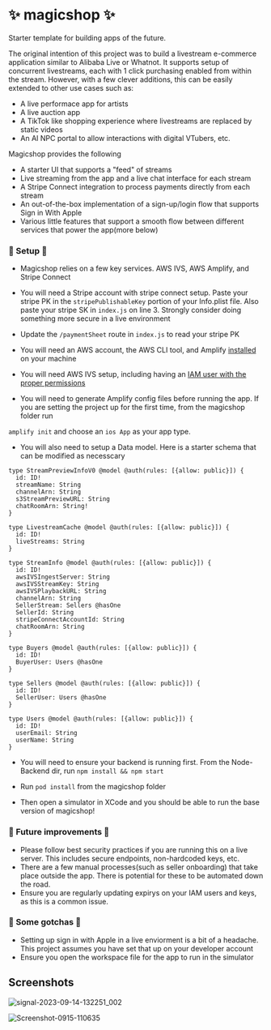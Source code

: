 # ✨ magicshop ✨ 
Starter template for building apps of the future.

The original intention of this project was to build a livestream e-commerce application similar to Alibaba Live or Whatnot. It supports setup of concurrent livestreams, each with 1 click purchasing enabled from within the stream. However, with a few clever additions, this can be easily extended to other use cases such as: 

- A live performace app for artists
- A live auction app
- A TikTok like shopping experience where livestreams are replaced by static videos
- An AI NPC portal to allow interactions with digital VTubers, etc.

Magicshop provides the following

- A starter UI that supports a "feed" of streams 
- Live streaming from the app and a live chat interface for each stream 
- A Stripe Connect integration to process payments directly from each stream
- An out-of-the-box implementation of a sign-up/login flow that supports Sign in With Apple
- Various little features that support a smooth flow between different services that power the app(more below)

### 📜 Setup 📜

- Magicshop relies on a few key services. AWS IVS, AWS Amplify, and Stripe Connect
- You will need a Stripe account with stripe connect setup. Paste your stripe PK in the `stripePublishableKey` portion of your Info.plist file.
  Also paste your stripe SK in `index.js` on line 3. Strongly consider doing something more secure in a live environment
- Update the `/paymentSheet` route in `index.js` to read your stripe PK
- You will need an AWS account, the AWS CLI tool, and Amplify [installed](https://aws.amazon.com/getting-started/hands-on/build-ios-app-amplify/module-two/) on your machine
- You will need AWS IVS setup, including having an [IAM user with the proper permissions](https://docs.aws.amazon.com/ivs/latest/LowLatencyUserGuide/getting-started.html)

- You will need to generate Amplify config files before running the app. If you are setting the project up for the first time, from the magicshop folder run 

`amplify init` and choose an `ios App` as your app type. 

- You will also need to setup a Data model. Here is a starter schema that can be modified as necesscary 

```
type StreamPreviewInfoV0 @model @auth(rules: [{allow: public}]) {
  id: ID!
  streamName: String
  channelArn: String
  s3StreamPreviewURL: String
  chatRoomArn: String!
}

type LivestreamCache @model @auth(rules: [{allow: public}]) {
  id: ID!
  liveStreams: String
}

type StreamInfo @model @auth(rules: [{allow: public}]) {
  id: ID!
  awsIVSIngestServer: String
  awsIVSStreamKey: String
  awsIVSPlaybackURL: String
  channelArn: String
  SellerStream: Sellers @hasOne
  SellerId: String
  stripeConnectAccountId: String
  chatRoomArn: String
}

type Buyers @model @auth(rules: [{allow: public}]) {
  id: ID!
  BuyerUser: Users @hasOne
}

type Sellers @model @auth(rules: [{allow: public}]) {
  id: ID!
  SellerUser: Users @hasOne
}

type Users @model @auth(rules: [{allow: public}]) {
  id: ID!
  userEmail: String
  userName: String
}
``` 

- You will need to ensure your backend is running first. From the Node-Backend dir, run `npm install && npm start`

- Run `pod install` from the magicshop folder

- Then open a simulator in XCode and you should be able to run the base version of magicshop!


### 🧱 Future improvements 🧱

- Please follow best security practices if you are running this on a live server. This includes secure endpoints, non-hardcoded keys, etc.
- There are a few manual processes(such as seller onboarding) that take place outside the app. There is potential for these to be automated down the road.
- Ensure you are regularly updating expirys on your IAM users and keys, as this is a common issue.


### 🫴 Some gotchas 🫴

- Setting up sign in with Apple in a live enviorment is a bit of a headache. This project assumes you have set that up on your developer account
- Ensure you open the workspace file for the app to run in the simulator 


## Screenshots


![signal-2023-09-14-132251_002](https://github.com/user-attachments/assets/ccd03c34-c7d1-411c-834a-689c67c65bea)


![Screenshot-0915-110635](https://github.com/user-attachments/assets/a0bba5e1-2147-4331-8976-ce74c262186a)


